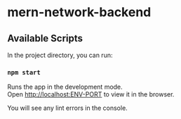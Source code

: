 # mern-network-backend


## Available Scripts

In the project directory, you can run:

### `npm start`

Runs the app in the development mode.\
Open [http://localhost:ENV-PORT](http://localhost:ENV-PORT) to view it in the browser.

You will see any lint errors in the console.

